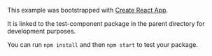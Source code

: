 This example was bootstrapped with [Create React App](https://github.com/facebook/create-react-app).

It is linked to the test-component package in the parent directory for development purposes.

You can run `npm install` and then `npm start` to test your package.
